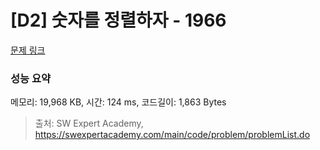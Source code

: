 # [D2] 숫자를 정렬하자 - 1966 

[문제 링크](https://swexpertacademy.com/main/code/problem/problemDetail.do?contestProbId=AV5PrmyKAWEDFAUq) 

### 성능 요약

메모리: 19,968 KB, 시간: 124 ms, 코드길이: 1,863 Bytes



> 출처: SW Expert Academy, https://swexpertacademy.com/main/code/problem/problemList.do